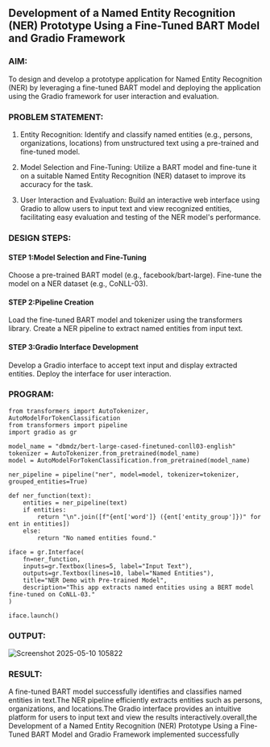## Development of a Named Entity Recognition (NER) Prototype Using a Fine-Tuned BART Model and Gradio Framework

### AIM:
To design and develop a prototype application for Named Entity Recognition (NER) by leveraging a fine-tuned BART model and deploying the application using the Gradio framework for user interaction and evaluation.

### PROBLEM STATEMENT:

1) Entity Recognition: Identify and classify named entities (e.g., persons, organizations, locations) from unstructured text using a pre-trained and fine-tuned model.

2) Model Selection and Fine-Tuning: Utilize a BART model and fine-tune it on a suitable Named Entity Recognition (NER) dataset to improve its accuracy for the task.

3) User Interaction and Evaluation: Build an interactive web interface using Gradio to allow users to input text and view recognized entities, facilitating easy evaluation and testing of the NER model's performance.

### DESIGN STEPS:

#### STEP 1:Model Selection and Fine-Tuning

Choose a pre-trained BART model (e.g., facebook/bart-large). Fine-tune the model on a NER dataset (e.g., CoNLL-03).


#### STEP 2:Pipeline Creation

Load the fine-tuned BART model and tokenizer using the transformers library. Create a NER pipeline to extract named entities from input text.

#### STEP 3:Gradio Interface Development

Develop a Gradio interface to accept text input and display extracted entities. Deploy the interface for user interaction.

### PROGRAM:
```
from transformers import AutoTokenizer, AutoModelForTokenClassification
from transformers import pipeline
import gradio as gr

model_name = "dbmdz/bert-large-cased-finetuned-conll03-english"
tokenizer = AutoTokenizer.from_pretrained(model_name)
model = AutoModelForTokenClassification.from_pretrained(model_name)

ner_pipeline = pipeline("ner", model=model, tokenizer=tokenizer, grouped_entities=True)

def ner_function(text):
    entities = ner_pipeline(text)
    if entities:
        return "\n".join([f"{ent['word']} ({ent['entity_group']})" for ent in entities])
    else:
        return "No named entities found."

iface = gr.Interface(
    fn=ner_function,
    inputs=gr.Textbox(lines=5, label="Input Text"),
    outputs=gr.Textbox(lines=10, label="Named Entities"),
    title="NER Demo with Pre-trained Model",
    description="This app extracts named entities using a BERT model fine-tuned on CoNLL-03."
)

iface.launch()
```
### OUTPUT:
![Screenshot 2025-05-10 105822](https://github.com/user-attachments/assets/26bd374d-498c-422a-a632-ed7f74e16637)

### RESULT:
A fine-tuned BART model successfully identifies and classifies named entities in text.The NER pipeline efficiently extracts entities such as persons, organizations, and locations.The Gradio interface provides an intuitive platform for users to input text and view the results interactively.overall,the Development of a Named Entity Recognition (NER) Prototype Using a Fine-Tuned BART Model and Gradio Framework implemented successfully
